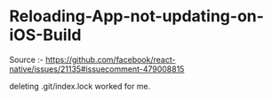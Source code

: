 # Reloading-App-not-updating-on-iOS-Build

Source :- https://github.com/facebook/react-native/issues/21135#issuecomment-479008815

deleting .git/index.lock worked for me.
